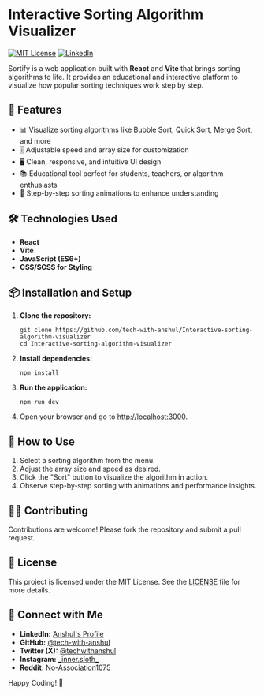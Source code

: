  <h1>Interactive Sorting Algorithm Visualizer</h1>

   <p>
        <a href="LICENSE"><img src="https://img.shields.io/badge/license-MIT-blue.svg" alt="MIT License"></a> 
        <a href="https://www.linkedin.com/in/anshultech1"><img src="https://img.shields.io/badge/LinkedIn-Connect-blue" alt="LinkedIn"></a>
    </p>

   <p>Sortify is a web application built with <strong>React</strong> and <strong>Vite</strong> that brings sorting algorithms to life. It provides an educational and interactive platform to visualize how popular sorting techniques work step by step.</p>

   <h2>🚀 Features</h2>
    <ul>
        <li>📊 Visualize sorting algorithms like Bubble Sort, Quick Sort, Merge Sort, and more</li>
        <li>🎚️ Adjustable speed and array size for customization</li>
        <li>🖥️ Clean, responsive, and intuitive UI design</li>
        <li>📚 Educational tool perfect for students, teachers, or algorithm enthusiasts</li>
        <li>🏃 Step-by-step sorting animations to enhance understanding</li>
    </ul>

   <h2>🛠️ Technologies Used</h2>
    <ul>
        <li><strong>React</strong></li>
        <li><strong>Vite</strong></li>
        <li><strong>JavaScript (ES6+)</strong></li>
        <li><strong>CSS/SCSS for Styling</strong></li>
    </ul>

   <h2>📦 Installation and Setup</h2>
    <ol>
        <li><strong>Clone the repository:</strong></li>
        <pre><code>git clone https://github.com/tech-with-anshul/Interactive-sorting-algorithm-visualizer
cd Interactive-sorting-algorithm-visualizer</code></pre>

   <li><strong>Install dependencies:</strong></li>
        <pre><code>npm install</code></pre>

   <li><strong>Run the application:</strong></li>
        <pre><code>npm run dev</code></pre>

   <li>Open your browser and go to <a href="http://localhost:3000">http://localhost:3000</a>.</li>
    </ol>

   <h2>📖 How to Use</h2>
    <ol>
        <li>Select a sorting algorithm from the menu.</li>
        <li>Adjust the array size and speed as desired.</li>
        <li>Click the "Sort" button to visualize the algorithm in action.</li>
        <li>Observe step-by-step sorting with animations and performance insights.</li>
    </ol>

   <h2>🧑‍💻 Contributing</h2>
    <p>Contributions are welcome! Please fork the repository and submit a pull request.</p>

   <h2>📜 License</h2>
    <p>This project is licensed under the MIT License. See the <a href="LICENSE">LICENSE</a> file for more details.</p>

   <h2>🔗 Connect with Me</h2>
    <ul>
        <li><strong>LinkedIn:</strong> <a href="https://www.linkedin.com/in/anshultech1">Anshul's Profile</a></li>
        <li><strong>GitHub:</strong> <a href="https://github.com/tech-with-anshul">@tech-with-anshul</a></li>
        <li><strong>Twitter (X):</strong> <a href="https://twitter.com/techwithanshul">@techwithanshul</a></li>
        <li><strong>Instagram:</strong> <a href="https://www.instagram.com/_inner.sloth_">_inner.sloth_</a></li>
        <li><strong>Reddit:</strong> <a href="https://www.reddit.com/u/No-Association1075">No-Association1075</a></li>
    </ul>

   <p>Happy Coding! 🎉</p>
